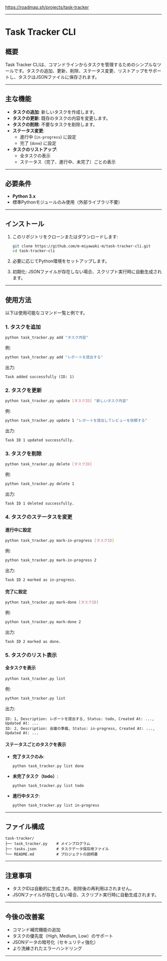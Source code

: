 https://roadmap.sh/projects/task-tracker

---

# Task Tracker CLI

## 概要
Task Tracker CLIは、コマンドラインからタスクを管理するためのシンプルなツールです。タスクの追加、更新、削除、ステータス変更、リストアップをサポートし、タスクはJSONファイルに保存されます。

---

## 主な機能
- **タスクの追加**: 新しいタスクを作成します。
- **タスクの更新**: 既存のタスクの内容を変更します。
- **タスクの削除**: 不要なタスクを削除します。
- **ステータス変更**:
  - 進行中 (`in-progress`) に設定
  - 完了 (`done`) に設定
- **タスクのリストアップ**:
  - 全タスクの表示
  - ステータス（完了、進行中、未完了）ごとの表示

---

## 必要条件
- **Python 3.x**
- 標準Pythonモジュールのみ使用（外部ライブラリ不要）

---

## インストール
1. このリポジトリをクローンまたはダウンロードします:
   ```bash
   git clone https://github.com/m-miyawaki-m/task-tracker-cli.git
   cd task-tracker-cli
   ```

2. 必要に応じてPython環境をセットアップします。

3. 初期化:
   JSONファイルが存在しない場合、スクリプト実行時に自動生成されます。

---

## 使用方法
以下は使用可能なコマンド一覧と例です。

### **1. タスクを追加**
```bash
python task_tracker.py add "タスク内容"
```
例:
```bash
python task_tracker.py add "レポートを提出する"
```
出力:
```
Task added successfully (ID: 1)
```

### **2. タスクを更新**
```bash
python task_tracker.py update [タスクID] "新しいタスク内容"
```
例:
```bash
python task_tracker.py update 1 "レポートを提出してレビューを依頼する"
```
出力:
```
Task ID 1 updated successfully.
```

### **3. タスクを削除**
```bash
python task_tracker.py delete [タスクID]
```
例:
```bash
python task_tracker.py delete 1
```
出力:
```
Task ID 1 deleted successfully.
```

### **4. タスクのステータスを変更**
#### 進行中に設定
```bash
python task_tracker.py mark-in-progress [タスクID]
```
例:
```bash
python task_tracker.py mark-in-progress 2
```
出力:
```
Task ID 2 marked as in-progress.
```

#### 完了に設定
```bash
python task_tracker.py mark-done [タスクID]
```
例:
```bash
python task_tracker.py mark-done 2
```
出力:
```
Task ID 2 marked as done.
```

### **5. タスクのリスト表示**
#### 全タスクを表示
```bash
python task_tracker.py list
```
例:
```bash
python task_tracker.py list
```
出力:
```
ID: 1, Description: レポートを提出する, Status: todo, Created At: ..., Updated At: ...
ID: 2, Description: 会議の準備, Status: in-progress, Created At: ..., Updated At: ...
```

#### ステータスごとのタスクを表示
- **完了タスクのみ**:
  ```bash
  python task_tracker.py list done
  ```
- **未完了タスク（todo）**:
  ```bash
  python task_tracker.py list todo
  ```
- **進行中タスク**:
  ```bash
  python task_tracker.py list in-progress
  ```

---

## ファイル構成
```
task-tracker/
├── task_tracker.py    # メインプログラム
├── tasks.json         # タスクデータ保存用ファイル
└── README.md          # プロジェクトの説明書
```

---

## 注意事項
- タスクIDは自動的に生成され、削除後の再利用はされません。
- JSONファイルが存在しない場合、スクリプト実行時に自動生成されます。

---

## 今後の改善案
- コマンド補完機能の追加
- タスクの優先度（High, Medium, Low）のサポート
- JSONデータの暗号化（セキュリティ強化）
- より洗練されたエラーハンドリング

---